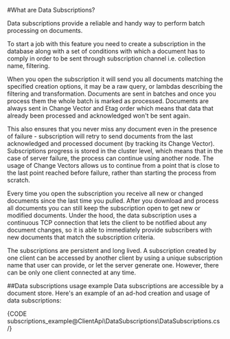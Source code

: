 ﻿#What are Data Subscriptions?

Data subscriptions provide a reliable and handy way to perform batch processing on documents.

To start a job with this feature you need to create a subscription in the database along with a set of conditions with which a document has to comply in order to be sent through subscription channel i.e. collection name, filtering.

When you open the subscription it will send you all documents matching the specified creation options, it may be a raw query, or lambdas describing the filtering and transformation. Documents are sent in batches and once you process them the whole batch is marked as processed. Documents are always sent in Change Vector and Etag order which means that data that already been processed and acknowledged won't be sent again.

This also ensures that you never miss any document even in the presence of failure - subscription will retry to send documents from the last acknowledged and processed document (by tracking its Change Vector). Subscriptions progress is stored in the cluster level, which means that in the case of server failure, the process can continue using another node. The usage of Change Vectors allows us to continue from a point that is close to the last point reached before failure, rather than starting the process from scratch.

Every time you open the subscription you receive all new or changed documents since the last time you pulled. After you download and process all documents you can still keep the subscription open to get new or modified documents. Under the hood, the data subscription uses a continuous TCP connection that lets the client to be notified about any document changes, so it is able to immediately provide subscribers with new documents that match the subscription criteria.

The subscriptions are persistent and long lived. A subscription created by one client can be accessed by another client by using a unique subscription name that user can provide, or let the server generate one. However, there can be only one client connected at any time. 

##Data subscriptions usage example
Data subscriptions are accessible by a document store. Here's an example of an ad-hod creation and usage of data subscriptions:

{CODE subscriptions_example@ClientApi\DataSubscriptions\DataSubscriptions.cs /}
